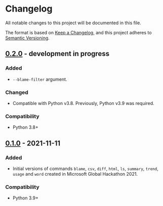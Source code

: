 # Changelog
All notable changes to this project will be documented in this file.

The format is based on [Keep a Changelog](https://keepachangelog.com/en/1.0.0/),
and this project adheres to [Semantic Versioning](https://semver.org/spec/v2.0.0.html).

## [0.2.0](releases/tag/v0.2.0) - development in progress

### Added
- `--blame-filter` argument.

### Changed
- Compatible with Python v3.8.  Previously, Python v3.9 was required.

### Compatibility
- Python 3.8+

## [0.1.0](releases/tag/v0.1.0) - 2021-11-11

### Added
- Initial versions of commands `blame`, `csv`, `diff`, `html`, `ls`, `summary`, `trend`, `usage` and `word` created in Microsoft Global Hackathon 2021.

### Compatibility
- Python 3.9+

